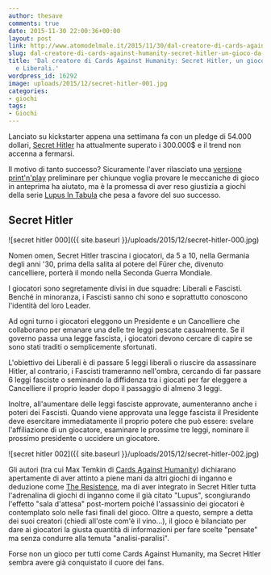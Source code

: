 ```yaml
---
author: thesave
comments: true
date: 2015-11-30 22:00:36+00:00
layout: post
link: http://www.atomodelmale.it/2015/11/30/dal-creatore-di-cards-against-humanity-secret-hitler-un-gioco-da-fascisti-e-liberali/
slug: dal-creatore-di-cards-against-humanity-secret-hitler-un-gioco-da-fascisti-e-liberali
title: 'Dal creatore di Cards Against Humanity: Secret Hitler, un gioco da Fascisti...
  e Liberali.'
wordpress_id: 16292
image: uploads/2015/12/secret-hitler-001.jpg
categories:
- giochi
tags:
- Giochi
---
```


Lanciato su kickstarter appena una settimana fa con un pledge di 54.000 dollari, [Secret Hitler](https://www.kickstarter.com/projects/maxtemkin/secret-hitler/description) ha attualmente superato i 300.000$ e il trend non accenna a fermarsi.

Il motivo di tanto successo? Sicuramente l'aver rilasciato una [versione print'n'play](https://dl.dropboxusercontent.com/u/502769/Secret_Hitler_Print_and_Play.pdf) preliminare per chiunque voglia provare le meccaniche di gioco in anteprima ha aiutato, ma è la promessa di aver reso giustizia a giochi della serie [Lupus In Tabula](https://it.wikipedia.org/wiki/Mafia_(gioco)) che pesa a favore del suo successo.

## Secret Hitler

![secret hitler 000]({{ site.baseurl }}/uploads/2015/12/secret-hitler-000.jpg)

Nomen omen, Secret Hitler trascina i giocatori, da 5 a 10, nella Germania degli anni '30, prima della salita al potere del Fürer che, divenuto cancelliere, porterà il mondo nella Seconda Guerra Mondiale.

I giocatori sono segretamente divisi in due squadre: Liberali e Fascisti. Benché in minoranza, i Fascisti sanno chi sono e soprattutto conoscono l'identità del loro Leader.

Ad ogni turno i giocatori eleggono un Presidente e un Cancelliere che collaborano per emanare una delle tre leggi pescate casualmente. Se il governo passa una legge fascista, i giocatori devono cercare di capire se sono stati traditi o semplicemente sfortunati.

L'obiettivo dei Liberali è di passare 5 leggi liberali o riuscire da assassinare Hitler, al contrario, i Fascisti trameranno nell'ombra, cercando di far passare 6 leggi fasciste o seminando la diffidenza tra i giocati per far eleggere a Cancelliere il proprio leader dopo il passaggio di almeno 3 leggi.

Inoltre, all'aumentare delle leggi fasciste approvate, aumenteranno anche i poteri dei Fascisti. Quando viene approvata una legge fascista il Presidente deve esercitare immediatamente il proprio potere che può essere: svelare l'affiliazione di un giocatore, esaminare le prossime tre leggi, nominare il prossimo presidente o uccidere un giocatore.

![secret hitler 002]({{ site.baseurl }}/uploads/2015/12/secret-hitler-002.jpg)

Gli autori (tra cui Max Temkin di [Cards Against Humanity](/2013/06/27/giochi-da-tavolo-open-source-stampa-e-gioca-per-ore-di-divertimento-open/)) dichiarano apertamente di aver attinto a piene mani da altri giochi di inganno e deduzione come [The Resistence](https://boardgamegeek.com/boardgame/41114/resistance), ma di aver integrato in Secret Hitler tutta l'adrenalina di giochi di inganno come il già citato "Lupus", scongiurando l'effetto "sala d'attesa" post-mortem poiché l'assassinio dei giocatori è contemplato solo nelle fasi finali del gioco. Oltre a questo, sempre a detta dei suoi creatori (chiedi all'oste com'è il vino...), il gioco è bilanciato per dare ai giocatori la giusta quantità di informazioni per fare scelte "pensate" ma senza condurre alla temuta "analisi-paralisi".

Forse non un gioco per tutti come Cards Against Humanity, ma Secret Hitler sembra avere già conquistato il cuore dei fans.
